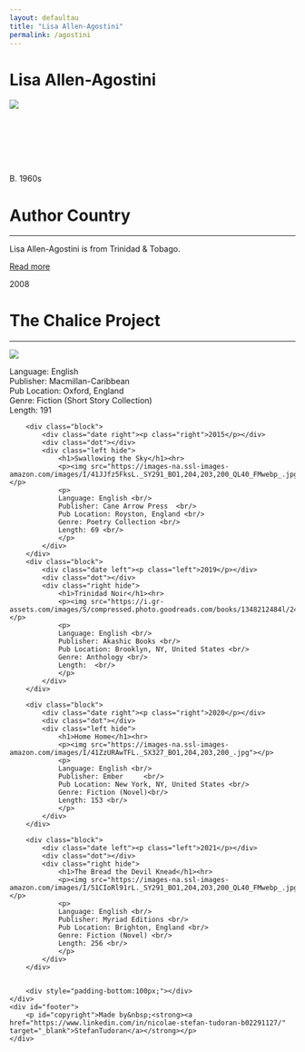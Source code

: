 ```yaml
---
layout: defaultau
title: "Lisa Allen-Agostini"
permalink: /agostini
---
```

<!-- partial:index.partial.html -->
<div class="content">
    <h1>Lisa Allen-Agostini</h1>
    <div class="quote">
        <div><img src="https://sta.uwi.edu/crgs/images/CRGS_Issue10_LisaAllenAgostini.jpg" class="logo"></div>
    </div>
    <div class="timeline">
        <div style="padding-bottom:100px;"></div>
        <div class="block">
            <div class="date right"><p class="right"> B. 1960s</p></div>
            <div class="dot"></div>
            <div class="left first">
                <h1>Author Country</h1><hr>
            <p>Lisa Allen-Agostini is from Trinidad & Tobago.</p>
                <a href="https://en.wikipedia.org/wiki/Lisa_Allen-Agostini" target="_blank">Read more</a>
            </div>
        </div>
        <div class="block">
            <div class="date left"><p class="left">2008</p></div>
            <div class="dot"></div>
            <div class="right">
                <h1>The Chalice Project</h1><hr>
                <p><img src="https://books.google.dm/books/content?id=v9tFNwAACAAJ&printsec=frontcover&img=1&zoom=1&imgtk=AFLRE72UUG_nVlP5dhgNjl80D64Ph7Uj8elHhEP88Mbz4lxBBH16il_R0sm4faMXoBwSp7zjzSMGpFyoKjvyePFykPt4HIojYcPCiD3nysPFvFTOSbaB3yf7FIn97wS3XwZ5_jU4SY41"></p>
                <p>
                Language: English <br/>
                Publisher: Macmillan-Caribbean<br/>
                Pub Location: Oxford, England <br/>
                Genre: Fiction (Short Story Collection) <br/>
                Length: 191 <br/>
                </p>
            </div>
        </div>

        <div class="block">
            <div class="date right"><p class="right">2015</p></div>
            <div class="dot"></div>
            <div class="left hide">
                <h1>Swallowing the Sky</h1><hr>
                <p><img src="https://images-na.ssl-images-amazon.com/images/I/41JJfz5FksL._SY291_BO1,204,203,200_QL40_FMwebp_.jpg"></p>
                <p>
                Language: English <br/>
                Publisher: Cane Arrow Press	 <br/>
                Pub Location: Royston, England <br/>
                Genre: Poetry Collection <br/>
                Length: 69 <br/>
                </p>
            </div>
        </div>
        <div class="block">
            <div class="date left"><p class="left">2019</p></div>
            <div class="dot"></div>
            <div class="right hide">
                <h1>Trinidad Noir</h1><hr>
                <p><img src="https://i.gr-assets.com/images/S/compressed.photo.goodreads.com/books/1348212484l/2459434.jpg"></p>
                <p>
                Language: English <br/>
                Publisher: Akashic Books <br/>
                Pub Location: Brooklyn, NY, United States <br/>
                Genre: Anthology <br/>
                Length:  <br/>
                </p>
            </div>
        </div>

        <div class="block">
            <div class="date right"><p class="right">2020</p></div>
            <div class="dot"></div>
            <div class="left hide">
                <h1>Home Home</h1><hr>
                <p><img src="https://images-na.ssl-images-amazon.com/images/I/41ZzURAwTFL._SX327_BO1,204,203,200_.jpg"></p>
                <p>
                Language: English <br/>
                Publisher: Ember	 <br/>
                Pub Location: New York, NY, United States <br/>
                Genre: Fiction (Novel)<br/>
                Length: 153 <br/>
                </p>
            </div>
        </div>

        <div class="block">
            <div class="date left"><p class="left">2021</p></div>
            <div class="dot"></div>
            <div class="right hide">
                <h1>The Bread the Devil Knead</h1><hr>
                <p><img src="https://images-na.ssl-images-amazon.com/images/I/51CIoRl91rL._SY291_BO1,204,203,200_QL40_FMwebp_.jpg"></p>
                <p>
                Language: English <br/>
                Publisher: Myriad Editions <br/>
                Pub Location: Brighton, England <br/>
                Genre: Fiction (Novel) <br/>
                Length: 256 <br/>
                </p>
            </div>
        </div>


        <div style="padding-bottom:100px;"></div>
    </div>
    <div id="footer">
        <p id="copyright">Made by&nbsp;<strong><a href="https://www.linkedin.com/in/nicolae-stefan-tudoran-b02291127/" target="_blank">StefanTudoran</a></strong></p>
    </div>
</div>
<!-- partial -->
  <script src='https://cdnjs.cloudflare.com/ajax/libs/jquery/3.1.1/jquery.min.js'></script><script  src="assets/js/authorscript.js"></script>
</body>
